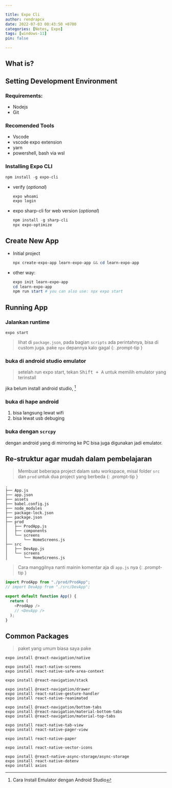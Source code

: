 ```yaml
---

title: Expo Cli
author: rendrapcx
date: 2022-07-03 00:43:50 +0700
categories: [Notes, Expo]
tags: [windows-11]
pin: false

---
```


## What is?

## Setting Development Environment

### Requirements:

- Nodejs
- Git

### Recomended Tools

- Vscode
- vscode expo extension
- yarn
- powershell, bash via wsl

### Installing Expo CLI

```powershell
npm install -g expo-cli
```

- verify (*optional*)

  ```powershell
  expo whoami
  expo login
  ```

- expo sharp-cli for web version (*optional*)

  ```powershell
  npm install -g sharp-cli
  npx expo-optimize
  ```

## Create New App

- Initial project

  ```powershell
  npx create-expo-app learn-expo-app && cd learn-expo-app
  ```

- other way:

  ```powershell
  expo init learn-expo-app
  cd learn-expo-app
  npm run start # you can also use: npx expo start
  ```

## Running App

### Jalankan runtime

```
expo start
```

> lihat di `package.json`, pada bagian `scripts` ada perintahnya, bisa di custom juga. pake `npx` depannya kalo gagal
> {: .prompt-tip }

### buka di android studio emulator

> setelah run expo start, tekan <kbd>Shift + A</kbd> untuk memilih emulator yang terinstall

jika belum install android studio, [^install]

### buka di hape android

1. bisa langsung lewat wifi
2. bisa lewat usb debuging

### buka dengan `scrcpy`

dengan android yang di mirroring ke PC bisa juga digunakan jadi emulator.

## Re-struktur agar mudah dalam pembelajaran

> Membuat beberapa project dalam satu workspace, misal folder `src` dan `prod` untuk dua project yang berbeda
> {: .prompt-tip }

```
.
├── App.js
├── app.json
├── assets
├── babel.config.js
├── node_modules
├── package-lock.json
├── package.json
├── prod
│   ├── ProdApp.js
│   ├── components
│   └── screens
│       └── HomeScreens.js
├── src
│   ├── DevApp.js
│   └── screens
│       └── HomeScreens.js
```

> Cara manggilnya nanti mainin komentar aja di `app.js` nya
> {: .prompt-tip }

```javascript
import ProdApp from "./prod/ProdApp";
// import DevApp from "./src/DevApp";

export default function App() {
  return (
    <ProdApp />
    // <DevApp />
  );
}
```

[^install]: Cara Install Emulator dengan Android Studio


## Common Packages
> paket yang umum biasa saya pake
```
expo install @react-navigation/native

expo install react-native-screens
expo install react-native-safe-area-context
```

```
expo install @react-navigation/stack
```

```
expo install @react-navigation/drawer
expo install react-native-gesture-handler
expo install react-native-reanimated
```

```
expo install @react-navigation/bottom-tabs
expo install @react-navigation/material-bottom-tabs
expo install @react-navigation/material-top-tabs

expo install react-native-tab-view
expo install react-native-pager-view

expo install react-native-paper

expo install react-native-vector-icons
```

```
expo install @react-native-async-storage/async-storage
expo install react-native-dotenv
expo install axios
```
